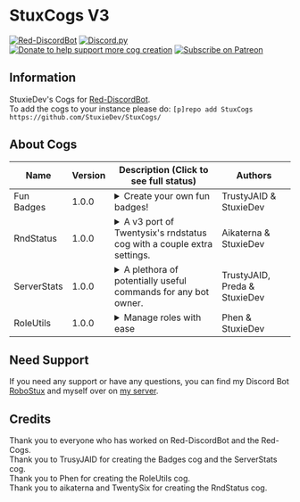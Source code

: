 # StuxCogs V3
[![Red-DiscordBot](https://img.shields.io/badge/Red--DiscordBot-V3-red.svg)](https://github.com/Cog-Creators/Red-DiscordBot)
[![Discord.py](https://img.shields.io/badge/Discord.py-rewrite-blue.svg)](https://github.com/Rapptz/discord.py/tree/rewrite)
[![Donate to help support more cog creation](https://img.shields.io/badge/Paypal-Donate-blue.svg)](https://paypal.me/StuxieDev)
[![Subscribe on Patreon](https://img.shields.io/badge/Patreon-Follow-orange.svg)](https://www.patreon.com/StuxieDev)

## Information
StuxieDev's Cogs for [Red-DiscordBot](https://github.com/Cog-Creators/Red-DiscordBot/tree/V3/develop).  
To add the cogs to your instance please do: `[p]repo add StuxCogs https://github.com/StuxieDev/StuxCogs/`

## About Cogs
| Name            | Version | Description (Click to see full status)                                                                        | Authors                |
|-----------------|---------|---------------------------------------------------------------------------------------------------------------|------------------------|
| Fun Badges | 1.0.0 | <details><summary>Create your own fun badges!</summary>Create your own fun badges with your discord info. A improvement of [TrustyJAIDs Badges cog](https://github.com/TrustyJAID/Trusty-cogs) to prevent conflicts with the leveler cog.</details> | TrustyJAID & StuxieDev |
| RndStatus | 1.0.0 | <details><summary>A v3 port of Twentysix's rndstatus cog with a couple extra settings.</summary>A v3 port of Twentysix's rndstatus cog with a couple extra settings. A improvement of [Aikaternas RndStatus cog](https://github.com/aikaterna/aikaterna-cogs) to prevent conflicts with other cogs.</details> | Aikaterna & StuxieDev |
| ServerStats | 1.0.0 | <details><summary>A plethora of potentially useful commands for any bot owner.</summary> A plethora of potentially useful commands for any bot owner. Includes a way to track the bot joining new servers, find cheaters on global economies, get user avatars and even larger emojis. A improvement of [TrustyJAIDs ServerStats cog](https://github.com/TrustyJAID/Trusty-cogs) to prevent conflicts with other cogs.</details> | TrustyJAID, Preda & StuxieDev | 
| RoleUtils | 1.0.0 | <details><summary>Manage roles with ease</summary>Manage roles with ease with this utility. A improvement of [Phens RoleUtils cog](https://github.com/phenom4n4n/phen-cogs) to prevent conflicts with the leveler cog.</details> | Phen & StuxieDev | 

## Need Support 
If you need any support or have any questions, you can find my Discord Bot [RoboStux](https://discord.com/oauth2/authorize?client_id=713142514986778715&scope=bot&permissions=2147483383) and myself over on [my server](https://discord.gg/XqKzXtS).

## Credits
Thank you to everyone who has worked on Red-DiscordBot and the Red-Cogs.  
Thank you to TrusyJAID for creating the Badges cog and the ServerStats cog.  
Thank you to Phen for creating the RoleUtils cog.  
Thank you to aikaterna and TwentySix for creating the RndStatus cog.  
